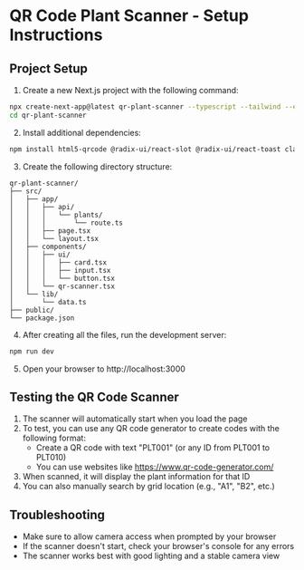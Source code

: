 # QR Code Plant Scanner - Setup Instructions

## Project Setup

1. Create a new Next.js project with the following command:
```bash
npx create-next-app@latest qr-plant-scanner --typescript --tailwind --eslint
cd qr-plant-scanner
```

2. Install additional dependencies:
```bash
npm install html5-qrcode @radix-ui/react-slot @radix-ui/react-toast class-variance-authority clsx tailwind-merge lucide-react
```

3. Create the following directory structure:
```
qr-plant-scanner/
├── src/
│   ├── app/
│   │   ├── api/
│   │   │   └── plants/
│   │   │       └── route.ts
│   │   ├── page.tsx
│   │   └── layout.tsx
│   ├── components/
│   │   ├── ui/
│   │   │   ├── card.tsx
│   │   │   ├── input.tsx
│   │   │   └── button.tsx
│   │   └── qr-scanner.tsx
│   └── lib/
│       └── data.ts
├── public/
└── package.json
```

4. After creating all the files, run the development server:
```bash
npm run dev
```

5. Open your browser to http://localhost:3000 

## Testing the QR Code Scanner

1. The scanner will automatically start when you load the page
2. To test, you can use any QR code generator to create codes with the following format:
   - Create a QR code with text "PLT001" (or any ID from PLT001 to PLT010)
   - You can use websites like https://www.qr-code-generator.com/
3. When scanned, it will display the plant information for that ID
4. You can also manually search by grid location (e.g., "A1", "B2", etc.)

## Troubleshooting

- Make sure to allow camera access when prompted by your browser
- If the scanner doesn't start, check your browser's console for any errors
- The scanner works best with good lighting and a stable camera view
